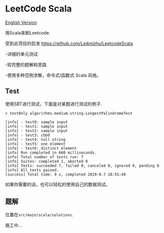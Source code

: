 # LeetCode Scala
[English Version](./README.md)

用Scala来刷Leetcode.

受到此项目的启发 https://github.com/Leibnizhu/LeetcodeScala

-详细的单元测试

-较完整的题解和思路

-使用多种范例求解，命令式/函数式 Scala 风格。

## Test
使用SBT进行测试，下面是对某题进行测试的例子.
```sbtshell
> testOnly algorithms.medium.string.LongestPalindromeTest

[info] - test0: sample input
[info] - test1: sample input
[info] - test2: sample input
[info] - test3: cbbd
[info] - test4: null string
[info] - test5: one element
[info] - test6: distinct element
[info] Run completed in 660 milliseconds.
[info] Total number of tests run: 7
[info] Suites: completed 1, aborted 0
[info] Tests: succeeded 7, failed 0, canceled 0, ignored 0, pending 0
[info] All tests passed.
[success] Total time: 9 s, completed 2019-8-7 18:55:49

```

如果你需要的话，也可以轻松的使用自己的数据测试。

## 题解
位置在`src/main/scala/solutions`.

施工中...